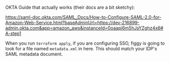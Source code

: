 OKTA Guide that actually works (their docs are a bit sketchy):

https://saml-doc.okta.com/SAML_Docs/How-to-Configure-SAML-2.0-for-Amazon-Web-Service.html?baseAdminUrl=https://dev-216899-admin.okta.com&app=amazon_aws&instanceId=0oaapi6m5hJsYZghz4x6#A-step1

When you run `terraform apply`, if you are configuring SSO, figgy is going to look for a file named 
`metadata.xml` in here. This should match your IDP's SAML metadata document.